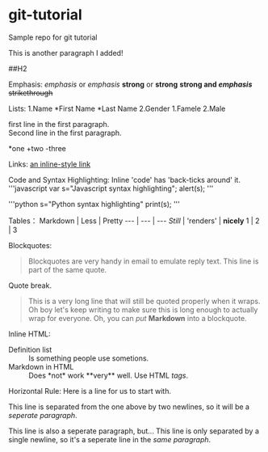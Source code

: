 # git-tutorial
Sample repo for git tutorial

This is another paragraph I added!

##H2

Emphasis:
*emphasis*  or _emphasis_
**strong** or __strong__
**strong and _emphasis_**
~~strikethrough~~

Lists:
1.Name
  *First Name
  *Last Name
2.Gender
  1.Famele
  2.Male

   first line in the first paragraph.  
   Second line in the first paragraph.  

*one
+two
-three

Links:
[an inline-style link](http://www.google.com)

Code and Syntax Highlighting:
Inline 'code' has 'back-ticks around' it.
'''javascript
var s="Javascript syntax highlighting";
alert(s);
'''

'''python
s="Python syntax highlighting"
print(s);
'''

Tables：
Markdown | Less | Pretty
--- | --- | ---
*Still* | 'renders' | **nicely**
1 | 2 | 3

Blockquotes:
>Blockquotes are very handy in email to emulate reply text.
>This line is part of the same quote.

Quote break.

>This is a very long line that will still be quoted properly when it wraps. Oh boy let's keep writing to make sure this is long enough to actually wrap for everyone. Oh, you can *put* **Markdown** into a blockquote.

Inline HTML:
<dl>
  <dt>Definition list</dt>
  <dd>Is something people use sometions.</dd>

  <dt>Markdown in HTML</dt>
  <dd>Does *not* work **very** well. Use HTML <em>tags</em>.</dd>
</dl>

Horizontal Rule:
Here is a line for us to start with.


This line is separated from the one above by two newlines, so it will be a *seperate paragraph*.


This line is also a seperate paragraph, but...
This line is only separated by a single newline, so it's a seperate line in the *same paragraph*.